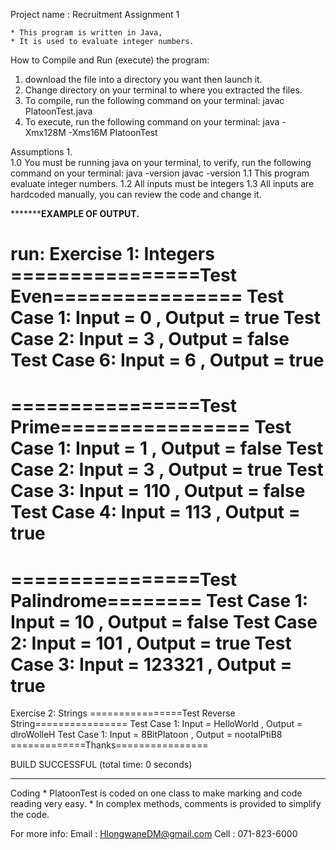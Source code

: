 Project name : Recruitment Assignment 1

	* This program is written in Java,
	* It is used to evaluate integer numbers.
	
How to Compile and Run (execute) the program:
1. download the file into a directory you want then launch it.
2. Change directory on your terminal to where you extracted the files.
3. To compile, run the following command on your terminal:
	javac PlatoonTest.java
4. To execute, run the following command on your terminal:
	java -Xmx128M -Xms16M PlatoonTest
	
Assumptions
1. 	
	1.0 You must be running java on your terminal, to verify,  run the following command on your terminal:
		java -version
		javac -version
	1.1 This program evaluate integer numbers.
	1.2 All inputs must be integers
	1.3 All inputs are hardcoded manually, you can review the code and change it.

*****************EXAMPLE OF OUTPUT.**********

run:
Exercise 1: Integers
================Test Even================
Test Case 1: Input = 0 , Output = true
Test Case 2: Input = 3 , Output = false
Test Case 6: Input = 6 , Output = true
======================================

================Test Prime================
Test Case 1: Input = 1 , Output = false
Test Case 2: Input = 3 , Output = true
Test Case 3: Input = 110 , Output = false
Test Case 4: Input = 113 , Output = true
======================================

================Test Palindrome========
Test Case 1: Input = 10 , Output = false
Test Case 2: Input = 101 , Output = true
Test Case 3: Input = 123321 , Output = true
======================================

Exercise 2: Strings
================Test Reverse String================
Test Case 1: Input = HelloWorld , Output = dlroWolleH
Test Case 1: Input = 8BitPlatoon , Output = nootalPtiB8
=============Thanks================

BUILD SUCCESSFUL (total time: 0 seconds)

*********************************************         


Coding
	* PlatoonTest is coded on one class to make marking and code reading very easy.
	* In complex methods, comments is provided to simplify the code.
   
For more info:
Email : HlongwaneDM@gmail.com
Cell : 071-823-6000
